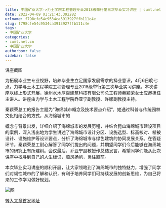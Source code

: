 ```yaml
---
title: 中国矿业大学->力土学院工程管理专业2018级举行第三次毕业实习讲座 | cumt.net.cn
date: 2022-04-09 01:21:43.392282
urlname: f798cfe54c9534ca3913927ffb111c4e
slug: f798cfe54c9534ca3913927ffb111c4e
tags: 
- 中国矿业大学
categories:
- cumt.net.cn
- 中国矿业大学
authorbox: false
sidebar: false
---
```

讲座截图

为拓展毕业生专业视野，培养毕业生立足国家发展需求的择业意识，4月6日晚七点，力学与土木工程学院工程管理专业2018级举行第三次毕业实习讲座。本次讲座以线上形式开展，徐州水木厚百建筑科技有限公司总工程师秦颖荣女士应邀担任主讲人。讲座由力学与土木工程学院乔亚宁副教授、许娜副教授主持。

秦颖荣总工的报告主题为“海绵城市概念及技术要点介绍”，她通过科普与传统园林文化相结合的方式，从海绵城市的
<!--more-->
概念与背景出发，详细介绍了海绵城市的发展历程，并结合昆山海绵城市建设项目的案例，深入浅出地为学生讲述了海绵城市设计分区、设施选型、标高核对、植被设计、设施维护等设计要点，分析了海绵城市与绿色建筑的协同发展关系。在答疑环节，秦颖荣总工耐心解答了同学们提出的问题，并期望同学们今后能够在海绵城市的研究上有所建树。会议最后，乔亚宁副教授作总结发言，希望同学们能从此次讲座中找寻到自己的人生标识，顺风扬帆，勇往直前。

本次毕业实习讲座的顺利开展，让大家领略到了海绵城市的独特魅力，增强了同学们对韧性城市的了解和认识，有利于培养同学们可持续发展的创新思维，为自己将来的工作学习做好规划。

![图](http://xwzx.cumt.edu.cn/_upload/article/images/93/3a/2e11ce5146deb5468e031b4fc3f9/dd6cb21e-b462-40f4-a9f7-8e1213bafe34.png)

[转入文章首发地址](http://xwzx.cumt.edu.cn/78/2c/c523a620588/page.htm)